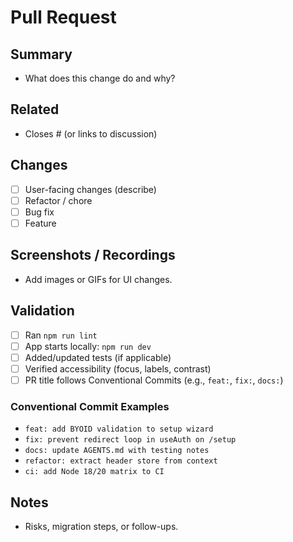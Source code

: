 # Pull Request

## Summary
- What does this change do and why?

## Related
- Closes #<issue-number> (or links to discussion)

## Changes
- [ ] User-facing changes (describe)
- [ ] Refactor / chore
- [ ] Bug fix
- [ ] Feature

## Screenshots / Recordings
- Add images or GIFs for UI changes.

## Validation
- [ ] Ran `npm run lint`
- [ ] App starts locally: `npm run dev`
- [ ] Added/updated tests (if applicable)
- [ ] Verified accessibility (focus, labels, contrast)
- [ ] PR title follows Conventional Commits (e.g., `feat:`, `fix:`, `docs:`)

### Conventional Commit Examples

- `feat: add BYOID validation to setup wizard`
- `fix: prevent redirect loop in useAuth on /setup`
- `docs: update AGENTS.md with testing notes`
- `refactor: extract header store from context`
- `ci: add Node 18/20 matrix to CI`

## Notes
- Risks, migration steps, or follow-ups.
